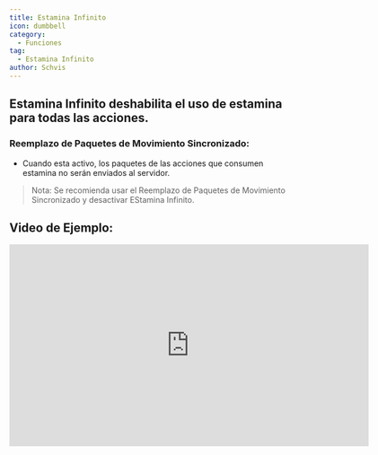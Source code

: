 ```yaml
---
title: Estamina Infinito
icon: dumbbell
category:
  - Funciones
tag:
  - Estamina Infinito
author: Schvis
---
```


## Estamina Infinito deshabilita el uso de estamina para todas las acciones.
### Reemplazo de Paquetes de Movimiento Sincronizado:
- Cuando esta activo, los paquetes de las acciones que consumen estamina no serán enviados al servidor.
> Nota: Se recomienda usar el Reemplazo de Paquetes de Movimiento Sincronizado y desactivar EStamina Infinito.

## Video de Ejemplo:

<iframe width="640" height="360" src="https://www.youtube.com/embed/NZhfaMOLuY0?list=PL5eI1Tb64p56g27qfYk7VuFTz4FK6YrKa" title="Korepi - Infinite Stamina" frameborder="0" allow="accelerometer; autoplay; clipboard-write; encrypted-media; gyroscope; picture-in-picture; web-share" allowfullscreen></iframe>